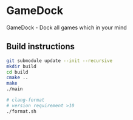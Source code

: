 # GameDock

GameDock - Dock all games which in your mind

## Build instructions

```bash
git submodule update --init --recursive
mkdir build
cd build
cmake ..
make
./main
```

```bash
# clang-format
# version requirement >10
./format.sh
```
